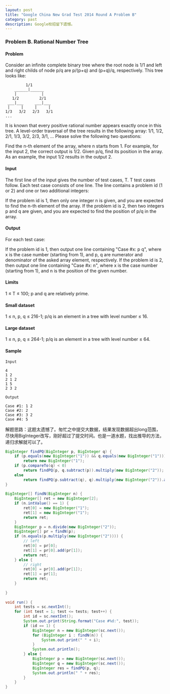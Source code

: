 ```yaml
---
layout: post
title: "Google China New Grad Test 2014 Round A Problem B"
category: past
description: Google校招留下遗憾。
---
```

### Problem B. Rational Number Tree


#### Problem
Consider an infinite complete binary tree where the root node is 1/1 and left and right childs of node p/q are p/(p+q) and (p+q)/q, respectively. This tree looks like:

```
         1/1
    ______|______
    |           |
   1/2         2/1
 ___|___     ___|___
 |     |     |     |
1/3   3/2   2/3   3/1
...
```

It is known that every positive rational number appears exactly once in this tree. A level-order traversal of the tree results in the following array:
1/1, 1/2, 2/1, 1/3, 3/2, 2/3, 3/1, ...
Please solve the following two questions:

Find the n-th element of the array, where n starts from 1. For example, for the input 2, the correct output is 1/2.
Given p/q, find its position in the array. As an example, the input 1/2 results in the output 2.

#### Input
The first line of the input gives the number of test cases, T. T test cases follow. Each test case consists of one line. The line contains a problem id (1 or 2) and one or two additional integers:

If the problem id is 1, then only one integer n is given, and you are expected to find the n-th element of the array.
If the problem id is 2, then two integers p and q are given, and you are expected to find the position of p/q in the array.

#### Output
For each test case:

If the problem id is 1, then output one line containing "Case #x: p q", where x is the case number (starting from 1), and p, q are numerator and denominator of the asked array element, respectively.
If the problem id is 2, then output one line containing "Case #x: n", where x is the case number (starting from 1), and n is the position of the given number.

#### Limits
1 ≤ T ≤ 100; p and q are relatively prime.

#### Small dataset
1 ≤ n, p, q ≤ 216-1; p/q is an element in a tree with level number ≤ 16.

#### Large dataset
1 ≤ n, p, q ≤ 264-1; p/q is an element in a tree with level number ≤ 64.

#### Sample
```
Input  
 
4
1 2
2 1 2
1 5
2 3 2
 	
Output

Case #1: 1 2
Case #2: 2
Case #3: 3 2
Case #4: 5
```

解题思路：这题太遗憾了。匆忙之中提交大数据，结果发现数据超出long范围，尽快用BigInteger改写，刚好超过了提交时间。也是一道水题，找出推导的方法，递归求解就可以了。

```java
BigInteger findPQ(BigInteger p, BigInteger q) {  
    if (p.equals(new BigInteger("1")) && q.equals(new BigInteger("1")))  
        return new BigInteger("1");  
    if (p.compareTo(q) < 0)  
        return findPQ(p, q.subtract(p)).multiply(new BigInteger("2"));  
    else  
        return findPQ(p.subtract(q), q).multiply(new BigInteger("2")).add(new BigInteger("1"));  
}  
  
BigInteger[] findN(BigInteger n) {  
    BigInteger[] ret = new BigInteger[2];  
    if (n.intValue() == 1) {  
        ret[0] = new BigInteger("1");  
        ret[1] = new BigInteger("1");  
        return ret;  
    }  
    BigInteger p = n.divide(new BigInteger("2"));  
    BigInteger[] pr = findN(p);  
    if (n.equals(p.multiply(new BigInteger("2")))) {  
        // left  
        ret[0] = pr[0];  
        ret[1] = pr[0].add(pr[1]);  
        return ret;  
    } else {  
        // right  
        ret[0] = pr[0].add(pr[1]);  
        ret[1] = pr[1];  
        return ret;  
    }  
  
}  
  
void run() {  
    int tests = sc.nextInt();  
    for (int test = 1; test <= tests; test++) {  
        int id = sc.nextInt();  
        System.out.print(String.format("Case #%d:", test));  
        if (id == 1) {  
            BigInteger n = new BigInteger(sc.next());  
            for (BigInteger i : findN(n)) {  
                System.out.print(" " + i);  
            }  
            System.out.println();  
        } else {  
            BigInteger p = new BigInteger(sc.next());  
            BigInteger q = new BigInteger(sc.next());  
            BigInteger res = findPQ(p, q);  
            System.out.println(" " + res);  
        }  
    }  
}
```